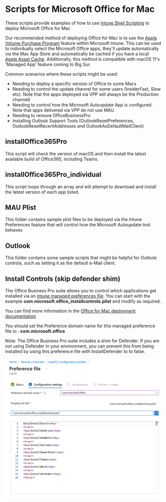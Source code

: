 # Scripts for Microsoft Office for Mac

These scripts provide examples of how to use [Intune Shell Scripting](https://docs.microsoft.com/en-us/mem/intune/apps/macos-shell-scripts) to deploy Microsoft Office for Mac

Our recommended method of deploying Office for Mac is to use the [Apple Volume Purchase Program](https://docs.microsoft.com/en-us/mem/intune/apps/vpp-apps-ios) feature within Microsoft Intune. This can be used to individually select the Microsoft Office apps, they'll update automatically via the Mac App Store and automatically be cached if you have a local [Apple Asset Cache](https://support.apple.com/en-gb/guide/mac-help/mchl9388ba1b/mac). Additionally, this method is compatible with macOS 11's 'Managed App' feature coming to Big Sur.

Common scenarios where these scripts might be used:

- Needing to deploy a specific version of Office to some Macs
- Needing to control the update channel for some users (InsiderFast, Slow etc). Note that the apps deployed via VPP will always be the Production channel)
- Needing to control how the Microsoft Autoupdate App is configured. Note that apps delivered via VPP do not use MAU.
- Needing to remove OfficeBusinessPro
- Installing Outlook Support Tools (OutlookResetPreferences, OutlookResetRecentAddresses and OutlookAsDefaultMailClient)


## installOffice365Pro
This script will check the version of macOS and then install the latest available build of Office365, including Teams.

## installOffice365Pro_individual
This script loops through an array and will attempt to download and install the latest version of each app listed.

## MAU Plist
This folder contains sample plist files to be deployed via the Intune Preferences feature that will control how the Microsoft Autoupdate tool behaves

## Outlook
This folder contains some sample scripts that might be helpful for Outlook controls, such as setting it as the default e-Mail client.

## Install Controls (skip defender shim)
The Office Business Pro suite allows you to control which applications get installed via an [Intune managed preferences file](https://learn.microsoft.com/en-us/mem/intune/configuration/preference-file-settings-macos). You can start with the example **com.microsoft.office_installcontrols.plist** and modify as required.

You can find more information in the [Office for Mac deployment documentation](https://learn.microsoft.com/en-us/deployoffice/mac/preferences-office#excluding-apps)

You should set the Preference domain name for this managed preference file to : **com.microsoft.office**

Note: The Office Business Pro suite includes a shim for Defender. If you are not using Defender in your environment, you can prevent this from being installed by using this preference file with InstallDefender to to false. 

![Alt text](image.png)